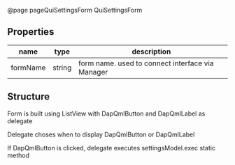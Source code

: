 @page pageQuiSettingsForm QuiSettingsForm

## Properties

| name          | type | description |
| ------------- | ---- | ----------- |
| formName | string | form name. used to connect interface via Manager |

## Structure

Form is built using ListView with DapQmlButton and DapQmlLabel as delegate

Delegate choses when to display DapQmlButton or DapQmlLabel

If DapQmlButton is clicked, delegate executes settingsModel.exec static method
